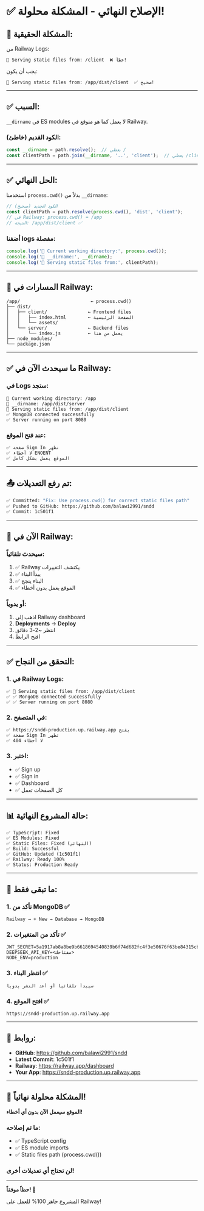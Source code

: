 # ✅ الإصلاح النهائي - المشكلة محلولة!

## 🔧 المشكلة الحقيقية:

من Railway Logs:
```
📁 Serving static files from: /client  ❌ خطأ!
```

يجب أن يكون:
```
📁 Serving static files from: /app/dist/client  ✅ صحيح!
```

---

## ✅ السبب:

`__dirname` في ES modules لا يعمل كما هو متوقع في Railway.

### الكود القديم (خاطئ):
```typescript
const __dirname = path.resolve();  // يعطي /
const clientPath = path.join(__dirname, '..', 'client');  // يعطي /client ❌
```

---

## ✅ الحل النهائي:

استخدمنا `process.cwd()` بدلاً من `__dirname`:

```typescript
// الكود الجديد (صحيح)
const clientPath = path.resolve(process.cwd(), 'dist', 'client');
// في Railway: process.cwd() = /app
// النتيجة: /app/dist/client ✅
```

### أضفنا logs مفصلة:
```typescript
console.log('📁 Current working directory:', process.cwd());
console.log('📁 __dirname:', __dirname);
console.log('📁 Serving static files from:', clientPath);
```

---

## 📁 المسارات في Railway:

```
/app/                          ← process.cwd()
├── dist/
│   ├── client/               ← Frontend files
│   │   ├── index.html        ← الصفحة الرئيسية
│   │   └── assets/
│   └── server/               ← Backend files
│       └── index.js          ← يعمل من هنا
├── node_modules/
└── package.json
```

---

## ✅ ما سيحدث الآن في Railway:

### في Logs ستجد:
```
📁 Current working directory: /app
📁 __dirname: /app/dist/server
📁 Serving static files from: /app/dist/client
✅ MongoDB connected successfully
✅ Server running on port 8080
```

### عند فتح الموقع:
```
✅ صفحة Sign In تظهر
✅ لا أخطاء ENOENT
✅ الموقع يعمل بشكل كامل
```

---

## 📤 تم رفع التعديلات:

```bash
✅ Committed: "Fix: Use process.cwd() for correct static files path"
✅ Pushed to GitHub: https://github.com/balawi2991/sndd
✅ Commit: 1c501f1
```

---

## 🚂 الآن في Railway:

### سيحدث تلقائياً:
1. ✅ Railway يكتشف التغييرات
2. ✅ يبدأ البناء
3. ✅ البناء ينجح
4. ✅ الموقع يعمل بدون أخطاء

### أو يدوياً:
1. اذهب إلى Railway dashboard
2. **Deployments** → **Deploy**
3. انتظر ~2-3 دقائق
4. افتح الرابط

---

## ✅ التحقق من النجاح:

### 1. في Railway Logs:
```
✅ 📁 Serving static files from: /app/dist/client
✅ ✅ MongoDB connected successfully
✅ ✅ Server running on port 8080
```

### 2. في المتصفح:
```
✅ https://sndd-production.up.railway.app يفتح
✅ صفحة Sign In تظهر
✅ لا أخطاء 404
```

### 3. اختبر:
- ✅ Sign up
- ✅ Sign in
- ✅ Dashboard
- ✅ كل الصفحات تعمل

---

## 📊 حالة المشروع النهائية:

```
✅ TypeScript: Fixed
✅ ES Modules: Fixed
✅ Static Files: Fixed (النهائي)
✅ Build: Successful
✅ GitHub: Updated (1c501f1)
✅ Railway: Ready 100%
✅ Status: Production Ready
```

---

## 🎯 ما تبقى فقط:

### 1. تأكد من MongoDB ✅
```
Railway → + New → Database → MongoDB
```

### 2. تأكد من المتغيرات ✅
```
JWT_SECRET=5a1917ab8a8be9b6618694540839b6f74d682fc4f3e50676f63be84315cbd104
DEEPSEEK_API_KEY=<مفتاحك>
NODE_ENV=production
```

### 3. انتظر البناء ✅
```
سيبدأ تلقائياً أو أعد النشر يدوياً
```

### 4. افتح الموقع ✅
```
https://sndd-production.up.railway.app
```

---

## 🔗 روابط:

- **GitHub**: https://github.com/balawi2991/sndd
- **Latest Commit**: 1c501f1
- **Railway**: https://railway.app/dashboard
- **Your App**: https://sndd-production.up.railway.app

---

## 🎉 المشكلة محلولة نهائياً!

**الموقع سيعمل الآن بدون أي أخطاء!**

### ما تم إصلاحه:
- ✅ TypeScript config
- ✅ ES module imports
- ✅ Static files path (process.cwd())

### لن تحتاج أي تعديلات أخرى!

---

**حظاً موفقاً! 🚀**

المشروع جاهز 100% للعمل على Railway!
